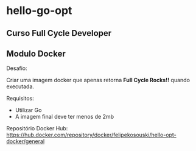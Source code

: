 # hello-go-opt

## Curso Full Cycle Developer

## Modulo Docker

Desafio:

Criar uma imagem docker que apenas retorna **Full Cycle Rocks!!** quando executada.

Requisitos:
* Utilizar Go
* A imagem final deve ter menos de 2mb


Repositório Docker Hub:
https://hub.docker.com/repository/docker/felipekosouski/hello-opt-docker/general

